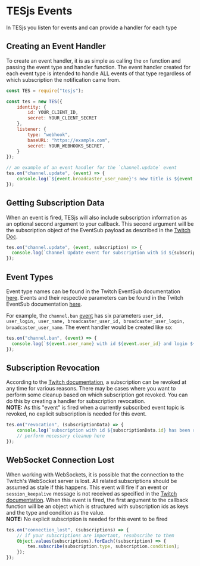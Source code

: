 # TESjs Events
In TESjs you listen for events and can provide a handler for each type

## Creating an Event Handler
To create an event handler, it is as simple as calling the `on` function and passing the event type and handler function. The event handler created for each event type is intended to handle ALL events of that type regardless of which subscription the notification came from.
```js
const TES = require("tesjs");

const tes = new TES({
    identity: {
        id: YOUR_CLIENT_ID,
        secret: YOUR_CLIENT_SECRET
    },
    listener: {
        type: "webhook",
        baseURL: "https://example.com",
        secret: YOUR_WEBHOOKS_SECRET,
    }
});

// an example of an event handler for the `channel.update` event
tes.on("channel.update", (event) => {
    console.log(`${event.broadcaster_user_name}'s new title is ${event.title}`);
});
```

## Getting Subscription Data
When an event is fired, TESjs will also include subscription information as an optional second argument to your callback.  This second argument will be the subscription object of the EventSub payload as described in the [Twitch Doc](https://dev.twitch.tv/docs/eventsub#receive-a-notification).
```js
tes.on("channel.update", (event, subscription) => {
  console.log(`Channel Update event for subscription with id ${subscription.id}`);
});
```

## Event Types
Event type names can be found in the Twitch EventSub documentation [here](https://dev.twitch.tv/docs/eventsub/eventsub-subscription-types).  Events and their respective parameters can be found in the Twitch EventSub documentation [here](https://dev.twitch.tv/docs/eventsub/eventsub-reference#events).

For example, the `channel.ban` [event](https://dev.twitch.tv/docs/eventsub/eventsub-reference#channel-ban-event) has six parameters `user_id, user_login, user_name, broadcaster_user_id, broadcaster_user_login, broadcaster_user_name`.  The event handler would be created like so:
```js
tes.on("channel.ban", (event) => {
  console.log(`${event.user_name} with id ${event.user_id} and login ${event.user_login} was banned from channel ${event.broadcaster_user_name} with id ${event.broadcaster_user_id} and login ${event.broadcaster_user_login}`)
});
```

## Subscription Revocation
According to the [Twitch documentation](https://dev.twitch.tv/docs/eventsub/handling-webhook-events#revoking-your-subscription), a subscription can be revoked at any time for various reasons.  There may be cases where you want to perform some cleanup based on which subscription got revoked.  You can do this by creating a handler for subscription revocation.  
**NOTE:** As this "event" is fired when a currently subscribed event topic is revoked, no explicit subscription is needed for this event.
```js
tes.on("revocation", (subscriptionData) => {
    console.log(`subscription with id ${subscriptionData.id} has been revoked`);
    // perform necessary cleanup here
});
```

## WebSocket Connection Lost
When working with WebSockets, it is possible that the connection to the Twitch's WebSocket server is lost.  All related subscriptions should be assumed as stale if this happens.  This event will fire if an event or `session_keepalive` message is not received as specified in the [Twitch documentation](https://dev.twitch.tv/docs/eventsub/handling-websocket-events#keepalive-message). When this event is fired, the first argument to the callback function will be an object which is structured with subscription ids as keys and the type and condition as the value.   
**NOTE:** No explicit subscription is needed for this event to be fired
```js
tes.on("connection_lost", (subscriptions) => {
    // if your subscriptions are important, resubscribe to them
    Object.values(subscriptions).forEach((subscription) => {
        tes.subscribe(subscription.type, subscription.condition);
    });
});
```
